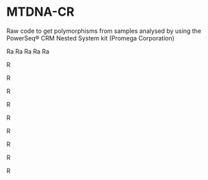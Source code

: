 # MTDNA-CR
Raw code to get polymorphisms from samples analysed by using the PowerSeq® CRM Nested System kit (Promega Corporation)

Ra
Ra
Ra
Ra
Ra

R

R

R

R

R

R

R

R

R
